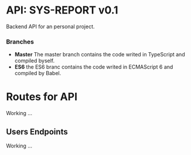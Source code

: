 # API: SYS-REPORT v0.1
Backend API for an personal project.

### Branches

* **Master**
The master branch contains the code writed in TypeScript and compiled byself. 
* **ES6** 
the ES6 branc contains the code writed in ECMAScript 6 and compiled by Babel.

# Routes for API
Working ...

## Users Endpoints
Working ...
